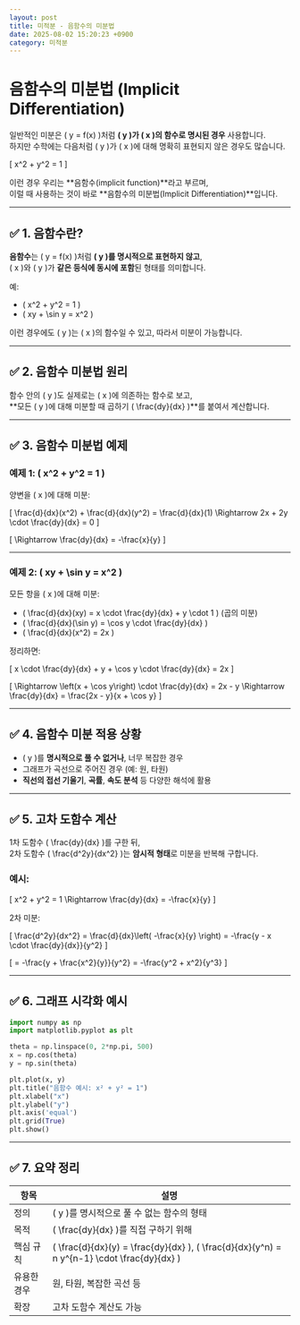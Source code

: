 ```yaml
---
layout: post
title: 미적분 - 음함수의 미분법
date: 2025-08-02 15:20:23 +0900
category: 미적분
---
```

# 음함수의 미분법 (Implicit Differentiation)

일반적인 미분은 \( y = f(x) \)처럼 **\( y \)가 \( x \)의 함수로 명시된 경우** 사용합니다.  
하지만 수학에는 다음처럼 \( y \)가 \( x \)에 대해 명확히 표현되지 않은 경우도 많습니다.

\[
x^2 + y^2 = 1
\]

이런 경우 우리는 **음함수(implicit function)**라고 부르며,  
이럴 때 사용하는 것이 바로 **음함수의 미분법(Implicit Differentiation)**입니다.

---

## ✅ 1. 음함수란?

**음함수**는 \( y = f(x) \)처럼 **\( y \)를 명시적으로 표현하지 않고**,  
\( x \)와 \( y \)가 **같은 등식에 동시에 포함**된 형태를 의미합니다.

예:

- \( x^2 + y^2 = 1 \)
- \( xy + \sin y = x^2 \)

이런 경우에도 \( y \)는 \( x \)의 함수일 수 있고, 따라서 미분이 가능합니다.

---

## ✅ 2. 음함수 미분법 원리

함수 안의 \( y \)도 실제로는 \( x \)에 의존하는 함수로 보고,  
**모든 \( y \)에 대해 미분할 때 곱하기 \( \frac{dy}{dx} \)**를 붙여서 계산합니다.

---

## ✅ 3. 음함수 미분법 예제

### 예제 1: \( x^2 + y^2 = 1 \)

양변을 \( x \)에 대해 미분:

\[
\frac{d}{dx}(x^2) + \frac{d}{dx}(y^2) = \frac{d}{dx}(1)
\Rightarrow 2x + 2y \cdot \frac{dy}{dx} = 0
\]

\[
\Rightarrow \frac{dy}{dx} = -\frac{x}{y}
\]

---

### 예제 2: \( xy + \sin y = x^2 \)

모든 항을 \( x \)에 대해 미분:

- \( \frac{d}{dx}(xy) = x \cdot \frac{dy}{dx} + y \cdot 1 \) (곱의 미분)
- \( \frac{d}{dx}(\sin y) = \cos y \cdot \frac{dy}{dx} \)
- \( \frac{d}{dx}(x^2) = 2x \)

정리하면:

\[
x \cdot \frac{dy}{dx} + y + \cos y \cdot \frac{dy}{dx} = 2x
\]

\[
\Rightarrow \left(x + \cos y\right) \cdot \frac{dy}{dx} = 2x - y
\Rightarrow \frac{dy}{dx} = \frac{2x - y}{x + \cos y}
\]

---

## ✅ 4. 음함수 미분 적용 상황

- \( y \)를 **명시적으로 풀 수 없거나**, 너무 복잡한 경우
- 그래프가 곡선으로 주어진 경우 (예: 원, 타원)
- **직선의 접선 기울기**, **곡률**, **속도 분석** 등 다양한 해석에 활용

---

## ✅ 5. 고차 도함수 계산

1차 도함수 \( \frac{dy}{dx} \)를 구한 뒤,  
2차 도함수 \( \frac{d^2y}{dx^2} \)는 **암시적 형태**로 미분을 반복해 구합니다.

### 예시:

\[
x^2 + y^2 = 1 \Rightarrow \frac{dy}{dx} = -\frac{x}{y}
\]

2차 미분:

\[
\frac{d^2y}{dx^2} = \frac{d}{dx}\left( -\frac{x}{y} \right)
= -\frac{y - x \cdot \frac{dy}{dx}}{y^2}
\]

\[
= -\frac{y + \frac{x^2}{y}}{y^2}
= -\frac{y^2 + x^2}{y^3}
\]

---

## ✅ 6. 그래프 시각화 예시

```python
import numpy as np
import matplotlib.pyplot as plt

theta = np.linspace(0, 2*np.pi, 500)
x = np.cos(theta)
y = np.sin(theta)

plt.plot(x, y)
plt.title("음함수 예시: x² + y² = 1")
plt.xlabel("x")
plt.ylabel("y")
plt.axis('equal')
plt.grid(True)
plt.show()
```

---

## ✅ 7. 요약 정리

| 항목 | 설명 |
|------|------|
| 정의 | \( y \)를 명시적으로 풀 수 없는 함수의 형태 |
| 목적 | \( \frac{dy}{dx} \)를 직접 구하기 위해 |
| 핵심 규칙 | \( \frac{d}{dx}(y) = \frac{dy}{dx} \), \( \frac{d}{dx}(y^n) = n y^{n-1} \cdot \frac{dy}{dx} \) |
| 유용한 경우 | 원, 타원, 복잡한 곡선 등 |
| 확장 | 고차 도함수 계산도 가능 |